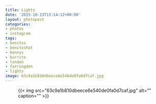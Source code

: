 ```yaml
---
title: Lights
date: '2015-10-13T13:14:12+00:00'
layout: photopost
categories:
- photos
- instagram
tags:
- benitos
- benitoshat
- bennys
- burrito
- london
- farringdon
- lights
image: 63c9a1b810dbeece6e540de0fa0d7caf.jpg
---
```


<figure class="photo photo--square">
  {{< img src="63c9a1b810dbeece6e540de0fa0d7caf.jpg" alt="" caption="" >}}

</figure>




